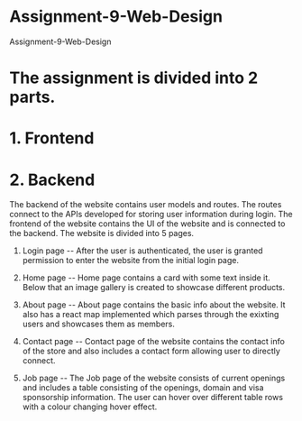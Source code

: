 # Assignment-9-Web-Design
Assignment-9-Web-Design


# The assignment is divided into 2 parts.

# 1. Frontend

# 2. Backend

 The backend of the website contains user models and routes. The routes connect to the APIs developed for storing user information during login.
 The frontend of the website contains the UI of the website and is connected to the backend. The website is divided into 5 pages.

1. Login page -- After the user is authenticated, the user is granted permission to enter the website from the initial login page.

2. Home page -- Home page contains a card with some text inside it. Below that an image gallery is created to showcase different products.

3. About page -- About page contains the basic info about the website. It also has a react map implemented which parses through the exixting users and showcases them as members.

4. Contact page -- Contact page of the website contains the contact info of the store and also includes a contact form allowing user to directly connect.

5. Job page -- The Job page of the website consists of current openings and includes a table consisting of the openings, domain and visa sponsorship information. The user can hover over different table rows with a colour changing hover effect.
